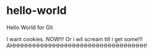 # hello-world
Hello World for Git

I want cookies.
NOW!!!
Or i wil scream till i get some!!!
AHHHHHHHHHHHHHHHHHHHHHHHHHHHHHHHHHH!

